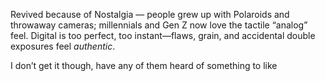 Revived because of Nostalgia — people grew up with Polaroids and throwaway cameras; millennials and Gen Z now love the tactile “analog” feel. Digital is too perfect, too instant—flaws, grain, and accidental double exposures feel _authentic_.

I don’t get it though, have any of them heard of something to like 